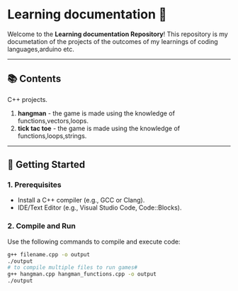 # Learning documentation 🚀

Welcome to the **Learning documentation Repository**! This repository is my documetation of the projects of the outcomes of my learnings of coding languages,arduino etc.

---

## 📚 **Contents**
C++ projects.
1. **hangman** - the game is made using the knowledge of functions,vectors,loops.   
2. **tick tac toe** - the game is made using the knowledge of functions,loops,strings.

---

## 🔧 **Getting Started**

### 1. Prerequisites
- Install a C++ compiler (e.g., GCC or Clang).
- IDE/Text Editor (e.g., Visual Studio Code, Code::Blocks).

### 2. Compile and Run
Use the following commands to compile and execute code:
```bash
g++ filename.cpp -o output
./output
# to compile multiple files to run games#
g++ hangman.cpp hangman_functions.cpp -o output
./output
